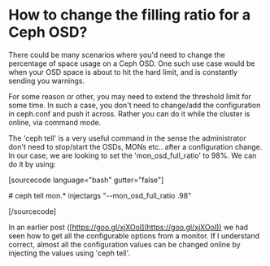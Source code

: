 # How to change the filling ratio for a Ceph OSD?

<!--more-->
There could be many scenarios where you'd need to change the percentage of space usage on a Ceph OSD. One such use case would be when your OSD space is about to hit the hard limit, and is constantly sending you warnings.

For some reason or other, you may need to extend the threshold limit for some time. In such a case, you don't need to change/add the configuration in ceph.conf and push it across. Rather you can do it while the cluster is online, via command mode.

The 'ceph tell' is a very useful command in the sense the administrator don't need to stop/start the OSDs, MONs etc.. after a configuration change. In our case, we are looking to set the 'mon\_osd\_full\_ratio' to 98%. We can do it by using:

\[sourcecode language="bash" gutter="false"\]

\# ceph tell mon.\* injectargs "--mon\_osd\_full\_ratio .98"

\[/sourcecode\]

In an earlier post ([https://goo.gl/xjXOoI](https://goo.gl/xjXOoI)) we had seen how to get all the configurable options from a monitor. If I understand correct, almost all the configuration values can be changed online by injecting the values using 'ceph tell'.

